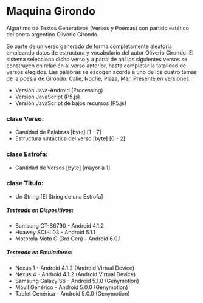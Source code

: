 # Maquina Girondo

Algortimo de Textos Generativos (Versos y Poemas) con partido estético del poeta argentino Oliverio Girondo.

Se parte de un verso generado de forma completamente aleatoria empleando datos de estructura y vocabulario del autor Oliverio Girondo. El sistema selecciona dicho verso y a partir de ahí los siguientes versos se construyen en relación al verso anterior, hasta completar la totalidad de versos elegidos. Las palabras se escogen acorde a uno de los cuatro temas de la poesía de Girondo: Calle, Noche, Plaza, Mar.
Presente en versiones:

* Versión Java-Android (Processing)
* Version JavaScript (P5.js)
* Versión JavaScript de bajos recursos (P5.js)

### clase Verso:

* Cantidad de Palabras [byte] [1 - 7]
* Estructura sintáctica del verso [byte] [0 - 2]

### clase Estrofa:

* Cantidad de Versos [byte] [mayor a 1]

### clase Titulo:

* Un String [El String de una Estrofa]

##### Testeada en Dispositivos:

* Samsung GT-S6790 - Android 4.1.2
* Huawey SCL-L03 - Android 5.1.1
* Motorola Moto G (3rd Gen) - Android 6.0.1

##### Testeada en Emuladores:

* Nexus 1 - Android 4.1.2 (Android Virtual Device)
* Nexus 4 - Android 4.1.2 (Android Virtual Device)
* Samsung Galaxy S6 - Android 5.1.0 (Genymotion)
* Móvil Genérico - Android 5.0.0 (Genymotion)
* Tablet Genérica - Android 5.0.0 (Genymotion)
